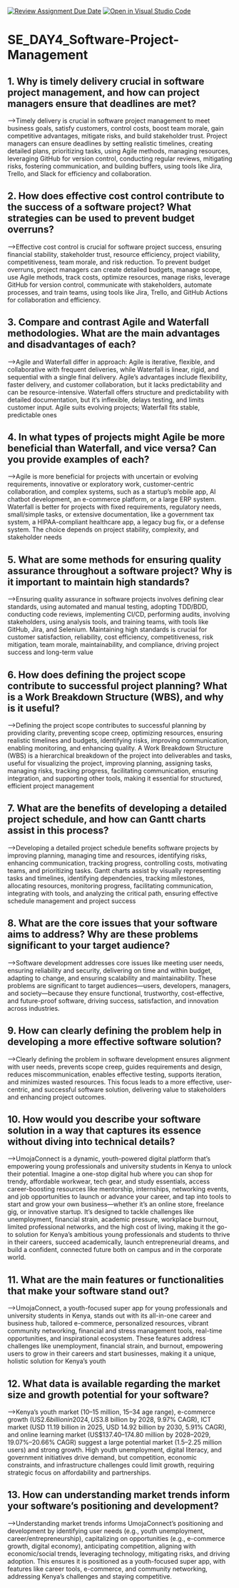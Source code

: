 [![Review Assignment Due Date](https://classroom.github.com/assets/deadline-readme-button-22041afd0340ce965d47ae6ef1cefeee28c7c493a6346c4f15d667ab976d596c.svg)](https://classroom.github.com/a/9pw6JKcu)
[![Open in Visual Studio Code](https://classroom.github.com/assets/open-in-vscode-2e0aaae1b6195c2367325f4f02e2d04e9abb55f0b24a779b69b11b9e10269abc.svg)](https://classroom.github.com/online_ide?assignment_repo_id=18474975&assignment_repo_type=AssignmentRepo)
# SE_DAY4_Software-Project-Management
## 1. Why is timely delivery crucial in software project management, and how can project managers ensure that deadlines are met?
-->Timely delivery is crucial in software project management to meet business goals, satisfy customers, control costs, boost team morale, gain competitive advantages, mitigate risks, and build stakeholder trust. Project managers can ensure deadlines by setting realistic timelines, creating detailed plans, prioritizing tasks, using Agile methods, managing resources, leveraging GitHub for version control, conducting regular reviews, mitigating risks, fostering communication, and building buffers, using tools like Jira, Trello, and Slack for efficiency and collaboration.

## 2. How does effective cost control contribute to the success of a software project? What strategies can be used to prevent budget overruns?
-->Effective cost control is crucial for software project success, ensuring financial stability, stakeholder trust, resource efficiency, project viability, competitiveness, team morale, and risk reduction. To prevent budget overruns, project managers can create detailed budgets, manage scope, use Agile methods, track costs, optimize resources, manage risks, leverage GitHub for version control, communicate with stakeholders, automate processes, and train teams, using tools like Jira, Trello, and GitHub Actions for collaboration and efficiency.

## 3. Compare and contrast Agile and Waterfall methodologies. What are the main advantages and disadvantages of each?
-->Agile and Waterfall differ in approach: Agile is iterative, flexible, and collaborative with frequent deliveries, while Waterfall is linear, rigid, and sequential with a single final delivery. Agile’s advantages include flexibility, faster delivery, and customer collaboration, but it lacks predictability and can be resource-intensive. Waterfall offers structure and predictability with detailed documentation, but it’s inflexible, delays testing, and limits customer input. Agile suits evolving projects; Waterfall fits stable, predictable ones

## 4. In what types of projects might Agile be more beneficial than Waterfall, and vice versa? Can you provide examples of each?
-->Agile is more beneficial for projects with uncertain or evolving requirements, innovative or exploratory work, customer-centric collaboration, and complex systems, such as a startup’s mobile app, AI chatbot development, an e-commerce platform, or a large ERP system. Waterfall is better for projects with fixed requirements, regulatory needs, small/simple tasks, or extensive documentation, like a government tax system, a HIPAA-compliant healthcare app, a legacy bug fix, or a defense system. The choice depends on project stability, complexity, and stakeholder needs

## 5. What are some methods for ensuring quality assurance throughout a software project? Why is it important to maintain high standards?
-->Ensuring quality assurance in software projects involves defining clear standards, using automated and manual testing, adopting TDD/BDD, conducting code reviews, implementing CI/CD, performing audits, involving stakeholders, using analysis tools, and training teams, with tools like GitHub, Jira, and Selenium. Maintaining high standards is crucial for customer satisfaction, reliability, cost efficiency, competitiveness, risk mitigation, team morale, maintainability, and compliance, driving project success and long-term value

## 6. How does defining the project scope contribute to successful project planning? What is a Work Breakdown Structure (WBS), and why is it useful?
-->Defining the project scope contributes to successful planning by providing clarity, preventing scope creep, optimizing resources, ensuring realistic timelines and budgets, identifying risks, improving communication, enabling monitoring, and enhancing quality. A Work Breakdown Structure (WBS) is a hierarchical breakdown of the project into deliverables and tasks, useful for visualizing the project, improving planning, assigning tasks, managing risks, tracking progress, facilitating communication, ensuring integration, and supporting other tools, making it essential for structured, efficient project management

## 7. What are the benefits of developing a detailed project schedule, and how can Gantt charts assist in this process?
-->Developing a detailed project schedule benefits software projects by improving planning, managing time and resources, identifying risks, enhancing communication, tracking progress, controlling costs, motivating teams, and prioritizing tasks. Gantt charts assist by visually representing tasks and timelines, identifying dependencies, tracking milestones, allocating resources, monitoring progress, facilitating communication, integrating with tools, and analyzing the critical path, ensuring effective schedule management and project success

## 8. What are the core issues that your software aims to address? Why are these problems significant to your target audience?
-->Software development addresses core issues like meeting user needs, ensuring reliability and security, delivering on time and within budget, adapting to change, and ensuring scalability and maintainability. These problems are significant to target audiences—users, developers, managers, and society—because they ensure functional, trustworthy, cost-effective, and future-proof software, driving success, satisfaction, and innovation across industries.

## 9. How can clearly defining the problem help in developing a more effective software solution?
-->Clearly defining the problem in software development ensures alignment with user needs, prevents scope creep, guides requirements and design, reduces miscommunication, enables effective testing, supports iteration, and minimizes wasted resources. This focus leads to a more effective, user-centric, and successful software solution, delivering value to stakeholders and enhancing project outcomes.

## 10. How would you describe your software solution in a way that captures its essence without diving into technical details?
-->UmojaConnect is a dynamic, youth-powered digital platform that’s empowering young professionals and university students in Kenya to unlock their potential. Imagine a one-stop digital hub where you can shop for trendy, affordable workwear, tech gear, and study essentials, access career-boosting resources like mentorship, internships, networking events, and job opportunities to launch or advance your career, and tap into tools to start and grow your own business—whether it’s an online store, freelance gig, or innovative startup. It’s designed to tackle challenges like unemployment, financial strain, academic pressure, workplace burnout, limited professional networks, and the high cost of living, making it the go-to solution for Kenya’s ambitious young professionals and students to thrive in their careers, succeed academically, launch entrepreneurial dreams, and build a confident, connected future both on campus and in the corporate world.

## 11. What are the main features or functionalities that make your software stand out?
-->UmojaConnect, a youth-focused super app for young professionals and university students in Kenya, stands out with its all-in-one career and business hub, tailored e-commerce, personalized resources, vibrant community networking, financial and stress management tools, real-time opportunities, and inspirational ecosystem. These features address challenges like unemployment, financial strain, and burnout, empowering users to grow in their careers and start businesses, making it a unique, holistic solution for Kenya’s youth


## 12. What data is available regarding the market size and growth potential for your software?
-->Kenya’s youth market (10–15 million, 15–34 age range), e-commerce growth (US$2.6 billion in 2024, US$3.8 billion by 2028, 9.97% CAGR), ICT market (USD 11.19 billion in 2025, USD 14.92 billion by 2030, 5.91% CAGR), and online learning market (US$137.40–174.80 million by 2028–2029, 19.07%–20.66% CAGR) suggest a large potential market (1.5–2.25 million users) and strong growth. High youth unemployment, digital literacy, and government initiatives drive demand, but competition, economic constraints, and infrastructure challenges could limit growth, requiring strategic focus on affordability and partnerships.

## 13. How can understanding market trends inform your software’s positioning and development?
-->Understanding market trends informs UmojaConnect’s positioning and development by identifying user needs (e.g., youth unemployment, career/entrepreneurship), capitalizing on opportunities (e.g., e-commerce growth, digital economy), anticipating competition, aligning with economic/social trends, leveraging technology, mitigating risks, and driving adoption. This ensures it is positioned as a youth-focused super app, with features like career tools, e-commerce, and community networking, addressing Kenya’s challenges and staying competitive.

